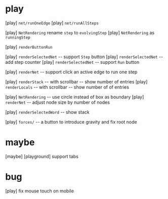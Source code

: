 # play

[play] `net/runOneEdge`
[play] `net/runAllSteps`

[play] `NetRendering` rename `step` to `evolvingStep`
[play] `NetRendering` as `runningStep`

[play] `renderButtonRun`

[play] `renderSelectedNet` -- support `Step` button
[play] `renderSelectedNet` -- add step counter
[play] `renderSelectedNet` -- support `Run` button

[play] `renderNet` -- support click an active edge to run one step

[play] `renderStack` -- with scrollbar -- show number of entries
[play] `renderLocals` -- with scrollbar -- show number of of entries

[play] `NetRendering` -- use circle instead of box as boundary
[play] `renderNet` -- adjust node size by number of nodes

[play] `renderSelectedWord` -- show stack

[play] `forces/` -- a button to introduce gravity and fix root node

# maybe

[maybe] [playground] support tabs

# bug

[play] fix mouse touch on mobile
